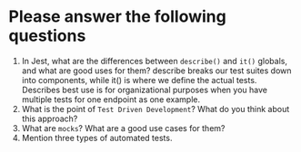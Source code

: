 # Please answer the following questions

1.  In Jest, what are the differences between `describe()` and `it()` globals, and what are good uses for them?
    describe breaks our test suites down into components, while it() is where we define the actual tests. Describes best use is for organizational purposes when you have multiple tests for one endpoint as one example.
2.  What is the point of `Test Driven Development`? What do you think about this approach?
3.  What are `mocks`? What are a good use cases for them?
4.  Mention three types of automated tests.
